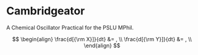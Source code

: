 # Cambridgeator
A Chemical Oscillator Practical for the PSLU MPhil.

$$
\begin{align}
\frac{d[{\rm X}]}{dt} &= , \\
\frac{d[{\rm Y}]}{dt} &= , \\
\end{align}
$$
